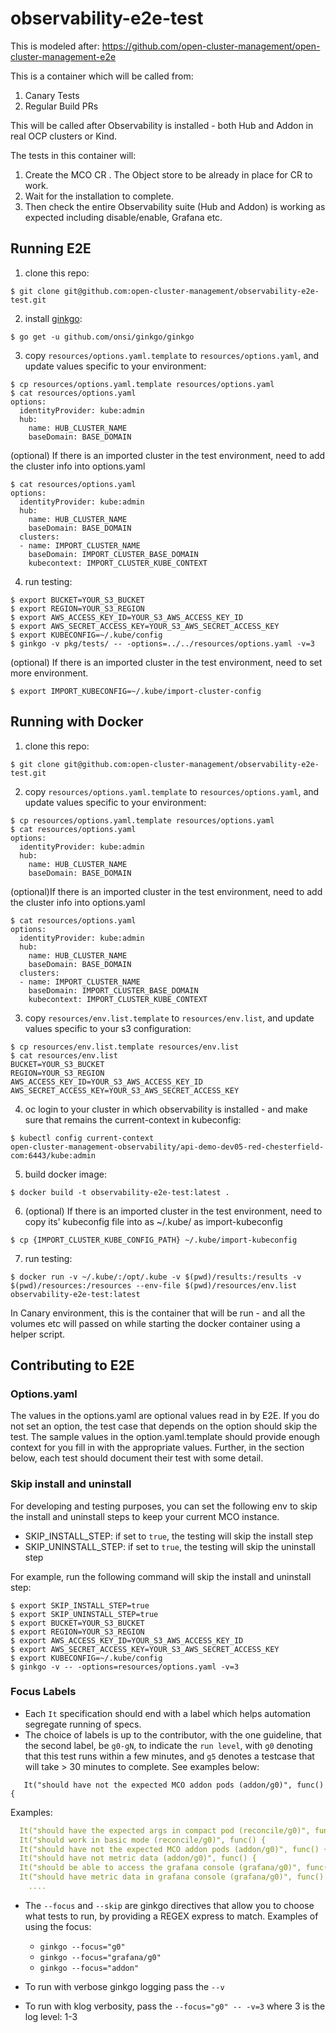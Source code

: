 # observability-e2e-test

This is modeled after: https://github.com/open-cluster-management/open-cluster-management-e2e

This is a container which will be called from:

1. Canary Tests
2. Regular Build PRs

This will be called after Observability is installed - both Hub and Addon in real OCP clusters or Kind.

The tests in this container will:

1. Create the MCO CR . The Object store to be already in place for CR to work.
2. Wait for the installation to complete.
3. Then check the entire Observability suite (Hub and Addon) is working as expected including disable/enable, Grafana etc.

## Running E2E

1. clone this repo:

```
$ git clone git@github.com:open-cluster-management/observability-e2e-test.git
```

2. install [ginkgo](https://github.com/onsi/ginkgo):
  
```
$ go get -u github.com/onsi/ginkgo/ginkgo
```

3. copy `resources/options.yaml.template` to `resources/options.yaml`, and update values specific to your environment:

```
$ cp resources/options.yaml.template resources/options.yaml
$ cat resources/options.yaml
options:
  identityProvider: kube:admin
  hub:
    name: HUB_CLUSTER_NAME
    baseDomain: BASE_DOMAIN
```

(optional) If there is an imported cluster in the test environment, need to add the cluster info into options.yaml

```
$ cat resources/options.yaml
options:
  identityProvider: kube:admin
  hub:
    name: HUB_CLUSTER_NAME
    baseDomain: BASE_DOMAIN
  clusters:
  - name: IMPORT_CLUSTER_NAME
    baseDomain: IMPORT_CLUSTER_BASE_DOMAIN
    kubecontext: IMPORT_CLUSTER_KUBE_CONTEXT
```

4. run testing:

```
$ export BUCKET=YOUR_S3_BUCKET
$ export REGION=YOUR_S3_REGION
$ export AWS_ACCESS_KEY_ID=YOUR_S3_AWS_ACCESS_KEY_ID
$ export AWS_SECRET_ACCESS_KEY=YOUR_S3_AWS_SECRET_ACCESS_KEY
$ export KUBECONFIG=~/.kube/config
$ ginkgo -v pkg/tests/ -- -options=../../resources/options.yaml -v=3
```

(optional) If there is an imported cluster in the test environment, need to set more environment.

```
$ export IMPORT_KUBECONFIG=~/.kube/import-cluster-config
```

## Running with Docker

1. clone this repo:

```
$ git clone git@github.com:open-cluster-management/observability-e2e-test.git
```

2. copy `resources/options.yaml.template` to `resources/options.yaml`, and update values specific to your environment:

```
$ cp resources/options.yaml.template resources/options.yaml
$ cat resources/options.yaml
options:
  identityProvider: kube:admin
  hub:
    name: HUB_CLUSTER_NAME
    baseDomain: BASE_DOMAIN
```
(optional)If there is an imported cluster in the test environment, need to add the cluster info into options.yaml
```
$ cat resources/options.yaml
options:
  identityProvider: kube:admin
  hub:
    name: HUB_CLUSTER_NAME
    baseDomain: BASE_DOMAIN
  clusters:
  - name: IMPORT_CLUSTER_NAME
    baseDomain: IMPORT_CLUSTER_BASE_DOMAIN
    kubecontext: IMPORT_CLUSTER_KUBE_CONTEXT 
```

3. copy `resources/env.list.template` to `resources/env.list`, and update values specific to your s3 configuration:

```
$ cp resources/env.list.template resources/env.list
$ cat resources/env.list
BUCKET=YOUR_S3_BUCKET
REGION=YOUR_S3_REGION
AWS_ACCESS_KEY_ID=YOUR_S3_AWS_ACCESS_KEY_ID
AWS_SECRET_ACCESS_KEY=YOUR_S3_AWS_SECRET_ACCESS_KEY
```

4. oc login to your cluster in which observability is installed - and make sure that remains the current-context in kubeconfig:

```
$ kubectl config current-context
open-cluster-management-observability/api-demo-dev05-red-chesterfield-com:6443/kube:admin
```

5. build docker image:

```
$ docker build -t observability-e2e-test:latest .
```

6. (optional) If there is an imported cluster in the test environment, need to copy its' kubeconfig file into as ~/.kube/ as import-kubeconfig

```
$ cp {IMPORT_CLUSTER_KUBE_CONFIG_PATH} ~/.kube/import-kubeconfig
```

7. run testing:

```
$ docker run -v ~/.kube/:/opt/.kube -v $(pwd)/results:/results -v $(pwd)/resources:/resources --env-file $(pwd)/resources/env.list observability-e2e-test:latest
```

In Canary environment, this is the container that will be run - and all the volumes etc will passed on while starting the docker container using a helper script.

## Contributing to E2E

### Options.yaml

The values in the options.yaml are optional values read in by E2E. If you do not set an option, the test case that depends on the option should skip the test. The sample values in the option.yaml.template should provide enough context for you fill in with the appropriate values. Further, in the section below, each test should document their test with some detail.

### Skip install and uninstall

For developing and testing purposes, you can set the following env to skip the install and uninstall steps to keep your current MCO instance.

- SKIP_INSTALL_STEP:  if set to `true`, the testing will skip the install step
- SKIP_UNINSTALL_STEP:  if set to `true`, the testing will skip the uninstall step

For example, run the following command will skip the install and uninstall step:

```
$ export SKIP_INSTALL_STEP=true
$ export SKIP_UNINSTALL_STEP=true
$ export BUCKET=YOUR_S3_BUCKET
$ export REGION=YOUR_S3_REGION
$ export AWS_ACCESS_KEY_ID=YOUR_S3_AWS_ACCESS_KEY_ID
$ export AWS_SECRET_ACCESS_KEY=YOUR_S3_AWS_SECRET_ACCESS_KEY
$ export KUBECONFIG=~/.kube/config
$ ginkgo -v -- -options=resources/options.yaml -v=3
```

### Focus Labels

* Each `It` specification should end with a label which helps automation segregate running of specs.
* The choice of labels is up to the contributor, with the one guideline, that the second label, be `g0-gN`, to indicate the `run level`, with `g0` denoting that this test runs within a few minutes, and `g5` denotes a testcase that will take > 30 minutes to complete. See examples below:

`	It("should have not the expected MCO addon pods (addon/g0)", func() {`

Examples:

```yaml
  It("should have the expected args in compact pod (reconcile/g0)", func() {
  It("should work in basic mode (reconcile/g0)", func() {
  It("should have not the expected MCO addon pods (addon/g0)", func() {
  It("should have not metric data (addon/g0)", func() {
  It("should be able to access the grafana console (grafana/g0)", func() {
  It("should have metric data in grafana console (grafana/g0)", func() {
    ....
```

* The `--focus` and `--skip` are ginkgo directives that allow you to choose what tests to run, by providing a REGEX express to match. Examples of using the focus:

  * `ginkgo --focus="g0"`
  * `ginkgo --focus="grafana/g0"`
  * `ginkgo --focus="addon"`

* To run with verbose ginkgo logging pass the `--v`
* To run with klog verbosity, pass the `--focus="g0" -- -v=3` where 3 is the log level: 1-3

